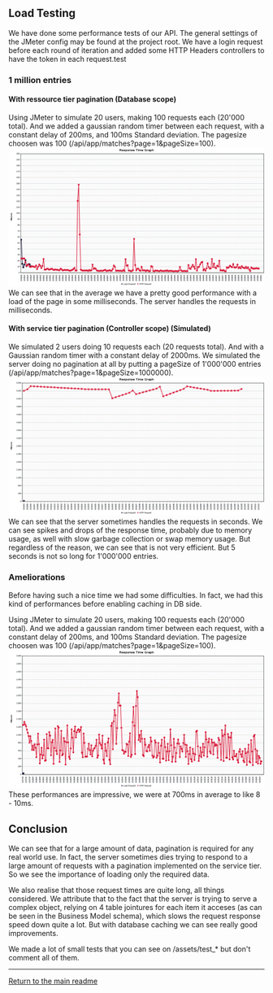 ## Load Testing

We have done some performance tests of our API. The general settings of the JMeter config may be found at the project root.
We have a login request before each round of iteration and added some HTTP Headers controllers to have the token in each request.test

### 1 million entries

#### With ressource tier pagination (Database scope)

Using JMeter to simulate 20 users, making 100 requests each (20'000 total). And we added a gaussian random timer between each request, with a constant delay of 200ms, and 100ms Standard deviation. The pagesize choosen was 100 (/api/app/matches?page=1&pageSize=100).
![Paging 1million ressource tier](assets/responseTImePagin100.png)
We can see that in the average we have a pretty good performance with a load of the page in some milliseconds. The server handles the requests in milliseconds.

#### With service tier pagination (Controller scope) (Simulated)

We simulated 2 users doing 10 requests each (20 requests total). And with a Gaussian random timer with a constant delay of 2000ms.
We simulated the server doing no pagination at all by putting a pageSize of 1'000'000 entries (/api/app/matches?page=1&pageSize=1000000).
![Paging 1 million Service tier](assets/responseTImePagin1000000.png)
We can see that the server sometimes handles the requests in seconds. We can see spikes and drops of the response time, probably due to memory usage, as well with slow garbage collection or swap memory usage. But regardless of the reason, we can see that is not very efficient. But 5 seconds is not so long for 1'000'000 entries.

### Ameliorations
Before having such a nice time we had some difficulties. In fact, we had this kind of performances before enabling caching in DB side.

Using JMeter to simulate 20 users, making 100 requests each (20'000 total). And we added a gaussian random timer between each request, with a constant delay of 200ms, and 100ms Standard deviation. The pagesize choosen was 100 (/api/app/matches?page=1&pageSize=100).
![No cache in DB](./assets/responseTImepagin100_nocache.png)
These performances are impressive, we were at 700ms in average to like 8 - 10ms.

## Conclusion
We can see that for a large amount of data, pagination is required for any real world use. In fact, the server sometimes dies trying to respond to a large amount of requests with a pagination implemented on the service tier. So we see the importance of loading only the required data.

We also realise that those request times are quite long, all things considered. We attribute that to the fact that the server is trying to serve a complex object, relying on 4 table jointures for each item it acceses (as can be seen in the Business Model schema), which slows the request response speed down quite a lot.
But with database caching we can see really good improvements.

We made a lot of small tests that you can see on /assets/test_* but don't comment all of them.

---
[Return to the main readme](https://github.com/capito27/Teaching-HEIGVD-AMT-2019-Project-One/blob/master/README.md)
